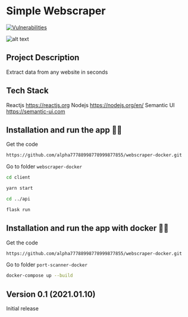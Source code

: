 # Simple Webscraper

[![Vulnerabilities](https://img.shields.io/snyk/vulnerabilities/julienchapron/webscraper-docker.svg)](https://snyk.io)

![alt text](https://raw.githubusercontent.com/alpha77788998778999877855/webscraper-docker/main/markdown/img/webscraper.gif)

## Project Description

Extract data from any website in seconds

## Tech Stack

Reactjs
<https://reactjs.org>
Nodejs
<https://nodejs.org/en/>
Semantic UI
<https://semantic-ui.com>

## Installation and run the app 🚀🚀

Get the code

```bash
https://github.com/alpha77788998778999877855/webscraper-docker.git
```

Go to folder `webscraper-docker`

```bash
cd client
```

```bash
yarn start
```

```bash
cd ../api
```

```bash
flask run
```
## Installation and run the app with docker 🚀🚀

Get the code

```bash
https://github.com/alpha77788998778999877855/webscraper-docker.git
```

Go to folder `port-scanner-docker`

```bash
docker-compose up --build
```

## Version 0.1 (2021.01.10)
Initial release
